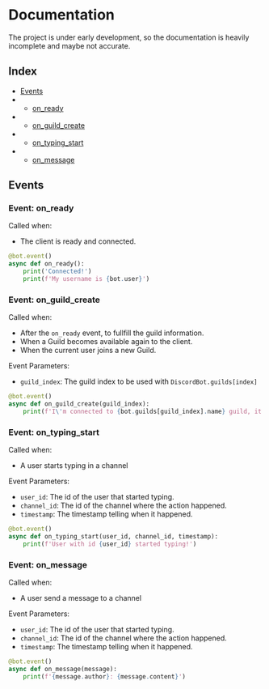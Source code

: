 # Documentation
The project is under early development, so the documentation is heavily incomplete and maybe not accurate.

## Index
- [Events](#events)
- - [on_ready](#event-on_ready)
- - [on_guild_create](#event-on_guild_create)
- - [on_typing_start](#event-on_typing_start)
- - [on_message](#event-on_message)

## Events

### Event: on_ready
Called when:
- The client is ready and connected.

```python
@bot.event()
async def on_ready():
    print('Connected!')
    print(f'My username is {bot.user}')
```

### Event: on_guild_create
Called when:
- After the `on_ready` event, to fullfill the guild information.
- When a Guild becomes available again to the client.
- When the current user joins a new Guild.

Event Parameters:
- `guild_index`: The guild index to be used with `DiscordBot.guilds[index]`

```python
@bot.event()
async def on_guild_create(guild_index):
    print(f'I\'m connected to {bot.guilds[guild_index].name} guild, it got {len(bot.guilds[guild_index].channels)} channels.')
```

### Event: on_typing_start
Called when:
- A user starts typing in a channel

Event Parameters:
- `user_id`: The id of the user that started typing.
- `channel_id`: The id of the channel where the action happened.
- `timestamp`: The timestamp telling when it happened.

```python
@bot.event()
async def on_typing_start(user_id, channel_id, timestamp):
    print(f'User with id {user_id} started typing!')
```

### Event: on_message
Called when:
- A user send a message to a channel

Event Parameters:
- `user_id`: The id of the user that started typing.
- `channel_id`: The id of the channel where the action happened.
- `timestamp`: The timestamp telling when it happened.

```python
@bot.event()
async def on_message(message):
    print(f'{message.author}: {message.content}')
```